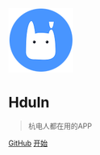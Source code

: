 <!-- _coverpage.md -->

![logo](images/logo.png)

# HduIn

> 杭电人都在用的APP

[GitHub](https://github.com/Redhome-Studio/hduin-guide)
[开始](guide.md)
  